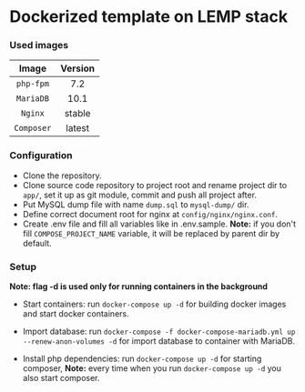 Dockerized template on LEMP stack
=================================

### Used images ###

|     Image     |    Version    |
|     :---:     |     :---:     |
|   `php-fpm`   |      7.2      |
|   `MariaDB`   |     10.1      |
|    `Nginx`    |    stable     |
|   `Composer`  |    latest     |

### Configuration ###

 * Clone the repository.
 * Clone source code repository to project root and rename project dir to `app/`, set it up as git module, commit and 
 push all project after.
 * Put MySQL dump file with name `dump.sql` to `mysql-dump/` dir.
 * Define correct document root for nginx at `config/nginx/nginx.conf`.
 * Create .env file and fill all variables like in .env.sample. **Note:** if you don't fill `COMPOSE_PROJECT_NAME` 
 variable, it will be replaced by parent dir by default.
 
### Setup ###
 
 **Note: flag -d is used only for running containers in the background**
 
 * Start containers: run `docker-compose up -d` for building docker images and start docker containers.
 
 * Import database: run `docker-compose -f docker-compose-mariadb.yml up --renew-anon-volumes -d` for import database to
 container with MariaDB.
 
 * Install php dependencies: run `docker-compose up -d` for starting composer, **Note:** every time when you run
 `docker-compose up -d` you also start composer.
